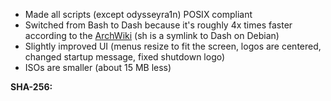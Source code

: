 - Made all scripts (except odysseyra1n) POSIX compliant
- Switched from Bash to Dash because it's roughly 4x times faster according to the [ArchWiki](https://wiki.archlinux.org/index.php/Dash) (sh is a symlink to Dash on Debian) 
- Slightly improved UI (menus resize to fit the screen, logos are centered, changed startup message, fixed shutdown logo)
- ISOs are smaller (about 15 MB less)

**SHA-256:**
